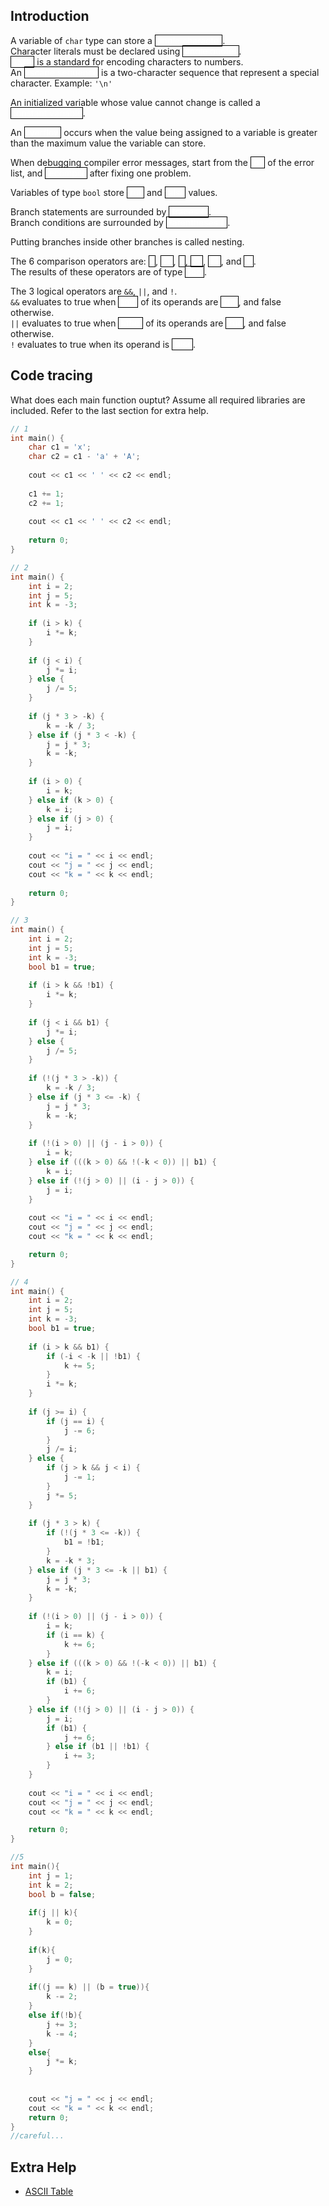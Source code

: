 Introduction
---

A variable of `char` type can store a
<a style="color:white;border:solid black;border-width:1px">single character</a>.<br>
Character literals must be declared using
<a style="color:white;border:solid black;border-width:1px">single quotes</a>.<br>
<a style="color:white;border:solid black;border-width:1px">ASCII</a>
is a standard for encoding characters to numbers.<br>
An
<a style="color:white;border:solid black;border-width:1px">escape sequence</a>
is a two-character sequence that represent a special character. Example: `'\n'`

An initialized variable whose value cannot change is called a <br>
<a style="color:white;border:solid black;border-width:1px">constant variable</a>.

An 
<a style="color:white;border:solid black;border-width:1px">overflow</a>
occurs when the value being assigned to a variable is greater than the maximum value the variable can store.

When debugging compiler error messages, start from the
<a style="color:white;border:solid black;border-width:1px">top</a>
of the error list, and
<a style="color:white;border:solid black;border-width:1px">recompile</a>
after fixing one problem.

Variables of type `bool` store
<a style="color:white;border:solid black;border-width:1px">true</a>
and
<a style="color:white;border:solid black;border-width:1px">false</a>
values.

Branch statements are surrounded by
<a style="color:white;border:solid black;border-width:1px">Braces {}</a>.<br>
Branch conditions are surrounded by
<a style="color:white;border:solid black;border-width:1px">Parentheses ()</a>.<br>

Putting branches inside other branches is called nesting.

The 6 comparison operators are:
<a style="color:white;border:solid black;border-width:1px">></a>,
<a style="color:white;border:solid black;border-width:1px"><=</a>,
<a style="color:white;border:solid black;border-width:1px"><</a>,
<a style="color:white;border:solid black;border-width:1px"><=</a>,
<a style="color:white;border:solid black;border-width:1px">==</a>, and 
<a style="color:white;border:solid black;border-width:1px">!=</a>.<br>
The results of these operators are of type
<a style="color:white;border:solid black;border-width:1px">bool</a>.

The 3 logical operators are `&&`, `||`, and `!`.<br>
`&&` evaluates to true when 
<a style="color:white;border:solid black;border-width:1px">both</a>
of its operands are
<a style="color:white;border:solid black;border-width:1px">true</a>,
and false otherwise.<br>
`||` evaluates to true when
<a style="color:white;border:solid black;border-width:1px">either</a>
of its operands are
<a style="color:white;border:solid black;border-width:1px">true</a>,
and false otherwise.<br>
`!` evaluates to true when its operand is
<a style="color:white;border:solid black;border-width:1px">false</a>.

Code tracing
---

What does each main function ouptut?
Assume all required libraries are included.
Refer to the last section for extra help.

```c++
// 1
int main() {
    char c1 = 'x';
    char c2 = c1 - 'a' + 'A';
    
    cout << c1 << ' ' << c2 << endl;
    
    c1 += 1;
    c2 += 1;
    
    cout << c1 << ' ' << c2 << endl;
    
    return 0;
}
```

```c++
// 2
int main() {
    int i = 2;
    int j = 5;
    int k = -3;
    
    if (i > k) {
        i *= k;
    }
    
    if (j < i) {
        j *= i;
    } else {
        j /= 5;
    }
    
    if (j * 3 > -k) {
        k = -k / 3;
    } else if (j * 3 < -k) {
        j = j * 3;
        k = -k;
    }
    
    if (i > 0) {
        i = k;
    } else if (k > 0) {
        k = i;
    } else if (j > 0) {
        j = i;
    }
    
    cout << "i = " << i << endl;
    cout << "j = " << j << endl;
    cout << "k = " << k << endl;
    
    return 0;
}
```

```c++
// 3
int main() {
    int i = 2;
    int j = 5;
    int k = -3;
    bool b1 = true;
    
    if (i > k && !b1) {
        i *= k;
    }
    
    if (j < i && b1) {
        j *= i;
    } else {
        j /= 5;
    }
    
    if (!(j * 3 > -k)) {
        k = -k / 3;
    } else if (j * 3 <= -k) {
        j = j * 3;
        k = -k;
    }
    
    if (!(i > 0) || (j - i > 0)) {
        i = k;
    } else if (((k > 0) && !(-k < 0)) || b1) {
        k = i;
    } else if (!(j > 0) || (i - j > 0)) {
        j = i;
    }
    
    cout << "i = " << i << endl;
    cout << "j = " << j << endl;
    cout << "k = " << k << endl;

    return 0;
}
```

```c++
// 4
int main() {
    int i = 2;
    int j = 5;
    int k = -3;
    bool b1 = true;
    
    if (i > k && b1) {
        if (-i < -k || !b1) {
            k += 5;
        }
        i *= k;
    }
    
    if (j >= i) {
        if (j == i) {
            j -= 6;
        }
        j /= i;
    } else {
        if (j > k && j < i) {
            j -= 1;
        }
        j *= 5;
    }
    
    if (j * 3 > k) {
        if (!(j * 3 <= -k)) {
            b1 = !b1;
        }
        k = -k * 3;
    } else if (j * 3 <= -k || b1) {
        j = j * 3;
        k = -k;
    }
    
    if (!(i > 0) || (j - i > 0)) {
        i = k;
        if (i == k) {
            k += 6;
        }
    } else if (((k > 0) && !(-k < 0)) || b1) {
        k = i;
        if (b1) {
            i += 6;   
        }
    } else if (!(j > 0) || (i - j > 0)) {
        j = i;
        if (b1) {
            j += 6;
        } else if (b1 || !b1) {
            i += 3;
        }
    }
    
    cout << "i = " << i << endl;
    cout << "j = " << j << endl;
    cout << "k = " << k << endl;

    return 0;
}
```

```c++
//5
int main(){
    int j = 1;
    int k = 2;
    bool b = false;
    
    if(j || k){
        k = 0;
    }
    
    if(k){
        j = 0;
    }
    
    if((j == k) || (b = true)){
        k -= 2;
    }
    else if(!b){
        j += 3;
        k -= 4;
    }
    else{
        j *= k;
    }
    
    
    cout << "j = " << j << endl;
    cout << "k = " << k << endl;
    return 0;
}
//careful...
```

Extra Help
---

* [ASCII Table](http://www.ascii-code.com/)
